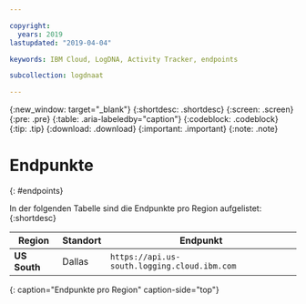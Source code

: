 ```yaml
---

copyright:
  years: 2019
lastupdated: "2019-04-04"

keywords: IBM Cloud, LogDNA, Activity Tracker, endpoints

subcollection: logdnaat

---
```


{:new_window: target="_blank"}
{:shortdesc: .shortdesc}
{:screen: .screen}
{:pre: .pre}
{:table: .aria-labeledby="caption"}
{:codeblock: .codeblock}
{:tip: .tip}
{:download: .download}
{:important: .important}
{:note: .note}

# Endpunkte
{: #endpoints}

In der folgenden Tabelle sind die Endpunkte pro Region aufgelistet:
{:shortdesc}


| Region                | Standort   |  Endpunkt     |
|-----------------------|-----------|----------------------------------------------------|
| **US South**          | Dallas    | `https://api.us-south.logging.cloud.ibm.com`       |
{: caption="Endpunkte pro Region" caption-side="top"} 
